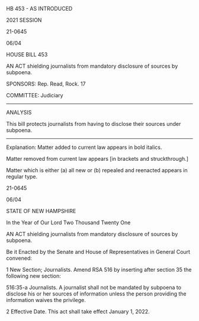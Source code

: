  HB 453 - AS INTRODUCED

 

 

2021 SESSION

 21-0645

 06/04

 

HOUSE BILL 453

 

AN ACT shielding journalists from mandatory disclosure of sources by subpoena.

 

SPONSORS: Rep. Read, Rock. 17

 

COMMITTEE: Judiciary

 

-----------------------------------------------------------------

 

ANALYSIS

 

 This bill protects journalists from having to disclose their sources under subpoena.

 

- - - - - - - - - - - - - - - - - - - - - - - - - - - - - - - - - - - - - - - - - - - - - - - - - - - - - - - - - - - - - - - - - - - - - - - - - - - 

 

Explanation: Matter added to current law appears in bold italics.

 Matter removed from current law appears [in brackets and struckthrough.]

 Matter which is either (a) all new or (b) repealed and reenacted appears in regular type.

 21-0645

 06/04

 

STATE OF NEW HAMPSHIRE

 

In the Year of Our Lord Two Thousand Twenty One

 

AN ACT shielding journalists from mandatory disclosure of sources by subpoena.

 

Be it Enacted by the Senate and House of Representatives in General Court convened:

 

 1 New Section; Journalists. Amend RSA 516 by inserting after section 35 the following new section:

 516:35-a Journalists. A journalist shall not be mandated by subpoena to disclose his or her sources of information unless the person providing the information waives the privilege.

 2 Effective Date. This act shall take effect January 1, 2022.

